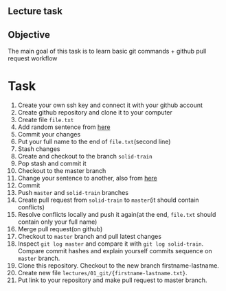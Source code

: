 ## Lecture task

## Objective

The main goal of this task is to learn basic git commands + github pull request workflow

# Task

1. Create your own ssh key and connect it with your github account
2. Create github repository and clone it to your computer
3. Create file `file.txt`
4. Add random sentence from [here](https://randomwordgenerator.com/sentence.php)
5. Commit your changes
7. Put your full name to the end of `file.txt`(second line)
8. Stash changes
9. Create and checkout to the branch `solid-train`
10. Pop stash and commit it
11. Checkout to the master branch
12. Change your sentence to another, also from [here](https://randomwordgenerator.com/sentence.php)
13. Commit
14. Push `master` and `solid-train` branches
15. Create pull request from `solid-train` to `master`(it should contain conflicts)
16. Resolve conflicts locally and push it again(at the end, `file.txt` should contain only your full name)
18. Merge pull request(on github)
19. Checkout to `master` branch and pull latest changes
20. Inspect `git log master` and compare it with `git log solid-train`. Compare commit hashes and explain yourself commits sequence on `master` branch.
21. Clone this repository. Checkout to the new branch firstname-lastname. 
22. Create new file `lectures/01_git/{firstname-lastname.txt}`.
23. Put link to your repository and make pull request to master branch.

